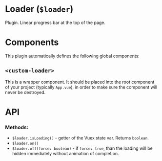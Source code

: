 # Loader (`$loader`)

Plugin. Linear progress bar at the top of the page.


# Components

This plugin automatically defines the following global components:

## `<custom-loader>`
This is a wrapper component. It should be placed into the root component of your
project (typically `App.vue`), in order to make sure the component will never be
destroyed.


# API

### Methods:
- `$loader.isLoading()` - getter of the Vuex state var. Returns `boolean`.
- `$loader.on()`
- `$loader.off(force: boolean)` - if `force: true`, than the loading will be
hidden immediately without animation of completion.
